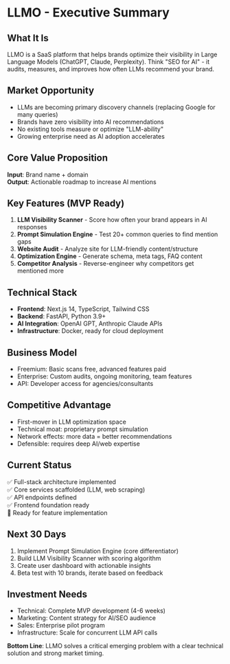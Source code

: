 # LLMO - Executive Summary

## What It Is
LLMO is a SaaS platform that helps brands optimize their visibility in Large Language Models (ChatGPT, Claude, Perplexity). Think "SEO for AI" - it audits, measures, and improves how often LLMs recommend your brand.

## Market Opportunity
- LLMs are becoming primary discovery channels (replacing Google for many queries)
- Brands have zero visibility into AI recommendations
- No existing tools measure or optimize "LLM-ability"
- Growing enterprise need as AI adoption accelerates

## Core Value Proposition
**Input**: Brand name + domain  
**Output**: Actionable roadmap to increase AI mentions

## Key Features (MVP Ready)
1. **LLM Visibility Scanner** - Score how often your brand appears in AI responses
2. **Prompt Simulation Engine** - Test 20+ common queries to find mention gaps  
3. **Website Audit** - Analyze site for LLM-friendly content/structure
4. **Optimization Engine** - Generate schema, meta tags, FAQ content
5. **Competitor Analysis** - Reverse-engineer why competitors get mentioned more

## Technical Stack
- **Frontend**: Next.js 14, TypeScript, Tailwind CSS
- **Backend**: FastAPI, Python 3.9+
- **AI Integration**: OpenAI GPT, Anthropic Claude APIs
- **Infrastructure**: Docker, ready for cloud deployment

## Business Model
- Freemium: Basic scans free, advanced features paid
- Enterprise: Custom audits, ongoing monitoring, team features
- API: Developer access for agencies/consultants

## Competitive Advantage
- First-mover in LLM optimization space
- Technical moat: proprietary prompt simulation
- Network effects: more data = better recommendations
- Defensible: requires deep AI/web expertise

## Current Status
✅ Full-stack architecture implemented  
✅ Core services scaffolded (LLM, web scraping)  
✅ API endpoints defined  
✅ Frontend foundation ready  
🔄 Ready for feature implementation  

## Next 30 Days
1. Implement Prompt Simulation Engine (core differentiator)
2. Build LLM Visibility Scanner with scoring algorithm
3. Create user dashboard with actionable insights
4. Beta test with 10 brands, iterate based on feedback

## Investment Needs
- Technical: Complete MVP development (4-6 weeks)
- Marketing: Content strategy for AI/SEO audience
- Sales: Enterprise pilot program
- Infrastructure: Scale for concurrent LLM API calls

**Bottom Line**: LLMO solves a critical emerging problem with a clear technical solution and strong market timing.
